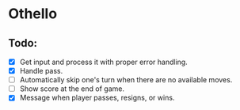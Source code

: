 # Othello

## Todo:

- [x] Get input and process it with proper error handling.
- [x] Handle pass.
- [ ] Automatically skip one's turn when there are no available moves.
- [ ] Show score at the end of game.
- [x] Message when player passes, resigns, or wins.
